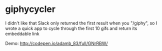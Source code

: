 # giphycycler
I didn't like that Slack only returned the first result when you "/giphy", so I wrote a quick app to cycle through the first 10 gifs and return its embeddable link


Demo: http://codepen.io/adamb_83/full/GNrRBW/
